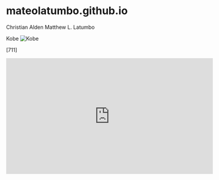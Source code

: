 # mateolatumbo.github.io
Christian Alden Matthew L. Latumbo

Kobe
![Kobe](https://cdn-wp.thesportsrush.com/2022/05/87badff6-untitled-design-2022-05-02t114934.075.jpg?w=3840&q=60)


[711]
<iframe width="560" height="315" src="https://www.youtube.com/embed/TZPOoub0uM4?si=vv5nEe59uRqnWF8U" title="YouTube video player" frameborder="0" allow="accelerometer; autoplay; clipboard-write; encrypted-media; gyroscope; picture-in-picture; web-share" allowfullscreen></iframe>
